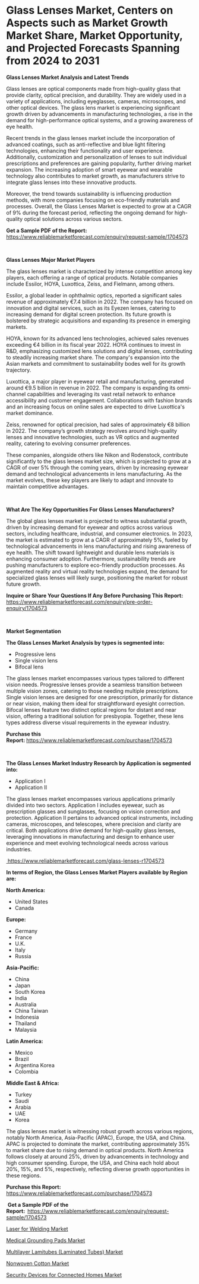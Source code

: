 <p><h1>Glass Lenses Market, Centers on Aspects such as Market Growth Market Share, Market Opportunity, and Projected Forecasts Spanning from 2024 to 2031</h1></p><p><strong>Glass Lenses Market Analysis and Latest Trends</strong></p>
<p><p>Glass lenses are optical components made from high-quality glass that provide clarity, optical precision, and durability. They are widely used in a variety of applications, including eyeglasses, cameras, microscopes, and other optical devices. The glass lens market is experiencing significant growth driven by advancements in manufacturing technologies, a rise in the demand for high-performance optical systems, and a growing awareness of eye health.</p><p>Recent trends in the glass lenses market include the incorporation of advanced coatings, such as anti-reflective and blue light filtering technologies, enhancing their functionality and user experience. Additionally, customization and personalization of lenses to suit individual prescriptions and preferences are gaining popularity, further driving market expansion. The increasing adoption of smart eyewear and wearable technology also contributes to market growth, as manufacturers strive to integrate glass lenses into these innovative products.</p><p>Moreover, the trend towards sustainability is influencing production methods, with more companies focusing on eco-friendly materials and processes. Overall, the Glass Lenses Market is expected to grow at a CAGR of 9% during the forecast period, reflecting the ongoing demand for high-quality optical solutions across various sectors.</p></p>
<p><strong>Get a Sample PDF of the Report:&nbsp;</strong> <a href="https://www.reliablemarketforecast.com/enquiry/request-sample/1704573?utm_campaign=1108&utm_medium=2&utm_source=Github&utm_content=ia&utm_term=21102024&utm_id=glass-lenses">https://www.reliablemarketforecast.com/enquiry/request-sample/1704573</a></p>
<p>&nbsp;</p>
<p><strong>Glass Lenses Major Market Players</strong></p>
<p><p>The glass lenses market is characterized by intense competition among key players, each offering a range of optical products. Notable companies include Essilor, HOYA, Luxottica, Zeiss, and Fielmann, among others.</p><p>Essilor, a global leader in ophthalmic optics, reported a significant sales revenue of approximately €7.4 billion in 2022. The company has focused on innovation and digital services, such as its Eyezen lenses, catering to increasing demand for digital screen protection. Its future growth is bolstered by strategic acquisitions and expanding its presence in emerging markets.</p><p>HOYA, known for its advanced lens technologies, achieved sales revenues exceeding €4 billion in its fiscal year 2022. HOYA continues to invest in R&D, emphasizing customized lens solutions and digital lenses, contributing to steadily increasing market share. The company's expansion into the Asian markets and commitment to sustainability bodes well for its growth trajectory.</p><p>Luxottica, a major player in eyewear retail and manufacturing, generated around €9.5 billion in revenue in 2022. The company is expanding its omni-channel capabilities and leveraging its vast retail network to enhance accessibility and customer engagement. Collaborations with fashion brands and an increasing focus on online sales are expected to drive Luxottica's market dominance.</p><p>Zeiss, renowned for optical precision, had sales of approximately €8 billion in 2022. The company’s growth strategy revolves around high-quality lenses and innovative technologies, such as VR optics and augmented reality, catering to evolving consumer preferences.</p><p>These companies, alongside others like Nikon and Rodenstock, contribute significantly to the glass lenses market size, which is projected to grow at a CAGR of over 5% through the coming years, driven by increasing eyewear demand and technological advancements in lens manufacturing. As the market evolves, these key players are likely to adapt and innovate to maintain competitive advantages.</p></p>
<p>&nbsp;</p>
<p><strong>What Are The Key Opportunities For Glass Lenses Manufacturers?</strong></p>
<p><p>The global glass lenses market is projected to witness substantial growth, driven by increasing demand for eyewear and optics across various sectors, including healthcare, industrial, and consumer electronics. In 2023, the market is estimated to grow at a CAGR of approximately 5%, fueled by technological advancements in lens manufacturing and rising awareness of eye health. The shift toward lightweight and durable lens materials is enhancing consumer adoption. Furthermore, sustainability trends are pushing manufacturers to explore eco-friendly production processes. As augmented reality and virtual reality technologies expand, the demand for specialized glass lenses will likely surge, positioning the market for robust future growth.</p></p>
<p><strong>Inquire or Share Your Questions If Any Before Purchasing This Report:</strong> <a href="https://www.reliablemarketforecast.com/enquiry/pre-order-enquiry/1704573?utm_campaign=1108&utm_medium=2&utm_source=Github&utm_content=ia&utm_term=21102024&utm_id=glass-lenses">https://www.reliablemarketforecast.com/enquiry/pre-order-enquiry/1704573</a></p>
<p>&nbsp;</p>
<p><strong>Market Segmentation</strong></p>
<p><strong>The Glass Lenses Market Analysis by types is segmented into:</strong></p>
<p><ul><li>Progressive lens</li><li>Single vision lens</li><li>Bifocal lens</li></ul></p>
<p><p>The glass lenses market encompasses various types tailored to different vision needs. Progressive lenses provide a seamless transition between multiple vision zones, catering to those needing multiple prescriptions. Single vision lenses are designed for one prescription, primarily for distance or near vision, making them ideal for straightforward eyesight correction. Bifocal lenses feature two distinct optical regions for distant and near vision, offering a traditional solution for presbyopia. Together, these lens types address diverse visual requirements in the eyewear industry.</p></p>
<p><strong>Purchase this Report:&nbsp;</strong><a href="https://www.reliablemarketforecast.com/purchase/1704573?utm_campaign=1108&utm_medium=2&utm_source=Github&utm_content=ia&utm_term=21102024&utm_id=glass-lenses">https://www.reliablemarketforecast.com/purchase/1704573</a></p>
<p>&nbsp;</p>
<p><strong>The Glass Lenses Market Industry Research by Application is segmented into:</strong></p>
<p><ul><li>Application I</li><li>Application II</li></ul></p>
<p><p>The glass lenses market encompasses various applications primarily divided into two sectors. Application I includes eyewear, such as prescription glasses and sunglasses, focusing on vision correction and protection. Application II pertains to advanced optical instruments, including cameras, microscopes, and telescopes, where precision and clarity are critical. Both applications drive demand for high-quality glass lenses, leveraging innovations in manufacturing and design to enhance user experience and meet evolving technological needs across various industries.</p></p>
<p><a href="https://www.reliablemarketforecast.com/glass-lenses-r1704573?utm_campaign=1108&utm_medium=2&utm_source=Github&utm_content=ia&utm_term=21102024&utm_id=glass-lenses">&nbsp;https://www.reliablemarketforecast.com/glass-lenses-r1704573</a></p>
<p><strong>In terms of Region, the Glass Lenses Market Players available by Region are:</strong></p>
<p>
    <p> <strong> North America: </strong>
        <ul>
            <li>United States</li>
            <li>Canada</li>
        </ul>
        </p> 
    <p> <strong> Europe: </strong>
        <ul>
            <li>Germany</li>
            <li>France</li>
            <li>U.K.</li>
            <li>Italy</li>
            <li>Russia</li>
        </ul>
        </p> 
    <p> <strong> Asia-Pacific: </strong>
        <ul>
            <li>China</li>
            <li>Japan</li>
            <li>South Korea</li>
            <li>India</li>
            <li>Australia</li>
            <li>China Taiwan</li>
            <li>Indonesia</li>
            <li>Thailand</li>
            <li>Malaysia</li>
        </ul>
        </p> 
    <p> <strong> Latin America: </strong>
        <ul>
            <li>Mexico</li>
            <li>Brazil</li>
            <li>Argentina Korea</li>
            <li>Colombia</li>
        </ul>
        </p> 
    <p> <strong> Middle East & Africa: </strong>
        <ul>
            <li>Turkey</li>
            <li>Saudi</li>
            <li>Arabia</li>
            <li>UAE</li>
            <li>Korea</li>
        </ul>
    </p>
    </p>
<p><p>The glass lenses market is witnessing robust growth across various regions, notably North America, Asia-Pacific (APAC), Europe, the USA, and China. APAC is projected to dominate the market, contributing approximately 35% to market share due to rising demand in optical products. North America follows closely at around 25%, driven by advancements in technology and high consumer spending. Europe, the USA, and China each hold about 20%, 15%, and 5%, respectively, reflecting diverse growth opportunities in these regions.</p></p>
<p><strong>Purchase this Report: </strong><a href="https://www.reliablemarketforecast.com/purchase/1704573?utm_campaign=1108&utm_medium=2&utm_source=Github&utm_content=ia&utm_term=21102024&utm_id=glass-lenses">https://www.reliablemarketforecast.com/purchase/1704573</a></p>
<p>&nbsp;<strong>Get a Sample PDF of the Report:&nbsp;&nbsp;</strong><a href="https://www.reliablemarketforecast.com/enquiry/request-sample/1704573?utm_campaign=1108&utm_medium=2&utm_source=Github&utm_content=ia&utm_term=21102024&utm_id=glass-lenses">https://www.reliablemarketforecast.com/enquiry/request-sample/1704573</a></p>
<p><strong></strong></p>
<p><p><a href="https://issuu.com/reportprime-2/docs/laser-for-welding-market-size-2030._54652512bd7c52?utm_campaign=1108&utm_medium=2&utm_source=Github&utm_content=ia&utm_term=21102024&utm_id=glass-lenses">Laser for Welding Market</a></p><p><a href="https://www.linkedin.com/pulse/medical-grounding-pads-market-maturity-analysis-regional-disparities-mv5ke?utm_campaign=1108&utm_medium=2&utm_source=Github&utm_content=ia&utm_term=21102024&utm_id=glass-lenses">Medical Grounding Pads Market</a></p><p><a href="https://github.com/nekolalrclippo/Market-Research-Report-List-1/blob/main/multilayer-lamitubes-laminated-tubes-market.md?utm_campaign=1108&utm_medium=2&utm_source=Github&utm_content=ia&utm_term=21102024&utm_id=glass-lenses">Multilayer Lamitubes (Laminated Tubes) Market</a></p><p><a href="https://www.linkedin.com/pulse/opportunities-challenges-nonwoven-cotton-market-strategic-2zjfe?utm_campaign=1108&utm_medium=2&utm_source=Github&utm_content=ia&utm_term=21102024&utm_id=glass-lenses">Nonwoven Cotton Market</a></p><p><a href="https://github.com/cecilebbruhter/Market-Research-Report-List-1/blob/main/security-devices-for-connected-homes-market.md?utm_campaign=1108&utm_medium=2&utm_source=Github&utm_content=ia&utm_term=21102024&utm_id=glass-lenses">Security Devices for Connected Homes Market</a></p></p>